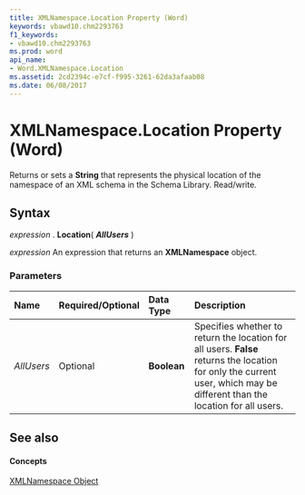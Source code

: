 ```yaml
---
title: XMLNamespace.Location Property (Word)
keywords: vbawd10.chm2293763
f1_keywords:
- vbawd10.chm2293763
ms.prod: word
api_name:
- Word.XMLNamespace.Location
ms.assetid: 2cd2394c-e7cf-f995-3261-62da3afaab08
ms.date: 06/08/2017
---
```



# XMLNamespace.Location Property (Word)

Returns or sets a  **String** that represents the physical location of the namespace of an XML schema in the Schema Library. Read/write.


## Syntax

 _expression_ . **Location**( **_AllUsers_** )

 _expression_ An expression that returns an **XMLNamespace** object.


### Parameters



|**Name**|**Required/Optional**|**Data Type**|**Description**|
|:-----|:-----|:-----|:-----|
| _AllUsers_|Optional| **Boolean**|Specifies whether to return the location for all users.  **False** returns the location for only the current user, which may be different than the location for all users.|

## See also


#### Concepts


[XMLNamespace Object](xmlnamespace-object-word.md)

